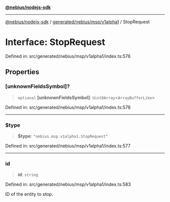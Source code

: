 [**@nebius/nodejs-sdk**](../../../../../README.md)

---

[@nebius/nodejs-sdk](../../../../../README.md) / [generated/nebius/msp/v1alpha1](../README.md) / StopRequest

# Interface: StopRequest

Defined in: src/generated/nebius/msp/v1alpha1/index.ts:576

## Properties

### \[unknownFieldsSymbol\]?

> `optional` **\[unknownFieldsSymbol\]**: `Uint8Array`\<`ArrayBufferLike`\>

Defined in: src/generated/nebius/msp/v1alpha1/index.ts:578

---

### $type

> **$type**: `"nebius.msp.v1alpha1.StopRequest"`

Defined in: src/generated/nebius/msp/v1alpha1/index.ts:577

---

### id

> **id**: `string`

Defined in: src/generated/nebius/msp/v1alpha1/index.ts:583

ID of the entity to stop.
